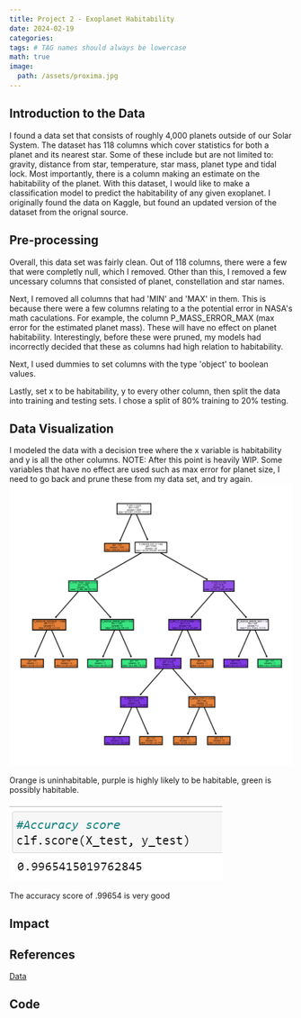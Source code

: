 ```yaml
---
title: Project 2 - Exoplanet Habitability
date: 2024-02-19
categories: 
tags: # TAG names should always be lowercase
math: true
image:
  path: /assets/proxima.jpg
---
```


## Introduction to the Data
I found a data set that consists of roughly 4,000 planets outside of our Solar System. The dataset has 118 columns which cover statistics for both a planet and its nearest star. Some of these include but are not limited to: gravity, distance from star, temperature, star mass, planet type and tidal lock. Most importantly, there is a column making an estimate on the habitability of the planet. With this dataset, I would like to make a classification model to predict the habitability of any given exoplanet. I originally found the data on Kaggle, but found an updated version of the dataset from the orignal source.
## Pre-processing
Overall, this data set was fairly clean. Out of 118 columns, there were a few that were completly null, which I removed. Other than this, I removed a few uncessary columns that consisted of planet, constellation and star names. 

Next, I removed all columns that had 'MIN' and 'MAX' in them. This is because there were a few columns relating to a the potential error in NASA's math caculations. For example, the column P_MASS_ERROR_MAX (max error for the estimated planet mass). These will have no effect on planet habitability. Interestingly, before these were pruned, my models had incorrectly decided that these as columns had high relation to habitability. 

Next, I used dummies to set columns with the type 'object' to boolean values. 

Lastly, set x to be habitability, y to every other column, then split the data into training and testing sets. I chose a split of 80% training to 20% testing. 
## Data Visualization
I modeled the data with a decision tree where the x variable is habitability and y is all the other columns. NOTE: After this point is heavily WIP. Some variables that have no effect are used such as max error for planet size, I need to go back and prune these from my data set, and try again.
![Tree3](assets/dt3.png)

Orange is uninhabitable, purple is highly likely to be habitable, green is possibly habitable.

![Accuracy](assets/accuracy.png)

The accuracy score of .99654 is very good
## Impact
## References 
[Data](https://phl.upr.edu/hwc/data)
## Code

